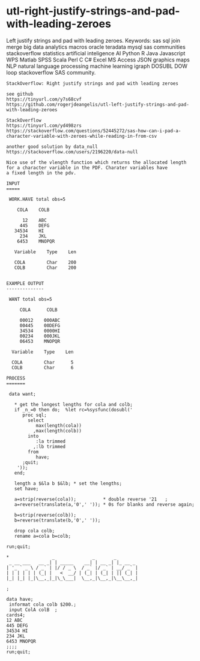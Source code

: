 # utl-right-justify-strings-and-pad-with-leading-zeroes
Left justify strings and pad with leading zeroes.  Keywords: sas sql join merge big data analytics macros oracle teradata mysql sas communities stackoverflow statistics artificial inteligence AI Python R Java Javascript WPS Matlab SPSS Scala Perl C C# Excel MS Access JSON graphics maps NLP natural language processing machine learning igraph DOSUBL DOW loop stackoverflow SAS community.

    StackOverflow: Right justify strings and pad with leading zeroes

    see github
    https://tinyurl.com/y7s68cvf
    https://github.com/rogerjdeangelis/utl-left-justify-strings-and-pad-with-leading-zeroes

    StackOverflow
    https://tinyurl.com/yd498zrs
    https://stackoverflow.com/questions/52445272/sas-how-can-i-pad-a-character-variable-with-zeroes-while-reading-in-from-csv

    another good solution by data_null
    https://stackoverflow.com/users/2196220/data-null

    Nice use of the vlength function which returns the allocated length
    for a character variable in the PDF. Charater variables have
    a fixed length in the pdv.

    INPUT
    =====

     WORK.HAVE total obs=5

        COLA    COLB

          12    ABC
         445    DEFG
       34534    HI
         234    JKL
        6453    MNOPQR

       Variable    Type    Len

       COLA        Char    200
       COLB        Char    200


    EXAMPLE OUTPUT
    --------------

     WANT total obs=5

         COLA      COLB

         00012    000ABC
         00445    00DEFG
         34534    0000HI
         00234    000JKL
         06453    MNOPQR

      Variable    Type    Len

      COLA        Char      5
      COLB        Char      6

    PROCESS
    =======

     data want;

       * get the longest lengths for cola and colb;
       if _n_=0 then do;  %let rc=%sysfunc(dosubl('
          proc sql;
            select
               max(length(cola))
              ,max(length(colb))
            into
               :la trimmed
              ,:lb trimmed
            from
               have;
          ;quit;
        '));
       end;

       length a $&la b $&lb; * set the lengths;
       set have;

       a=strip(reverse(cola));          * double reverse '21   ;
       a=reverse(translate(a,'0',' ')); * 0s for blanks and reverse again;

       b=strip(reverse(colb));
       b=reverse(translate(b,'0',' '));

       drop cola colb;
       rename a=cola b=colb;

    run;quit;

    *                _              _       _
     _ __ ___   __ _| | _____    __| | __ _| |_ __ _
    | '_ ` _ \ / _` | |/ / _ \  / _` |/ _` | __/ _` |
    | | | | | | (_| |   <  __/ | (_| | (_| | || (_| |
    |_| |_| |_|\__,_|_|\_\___|  \__,_|\__,_|\__\__,_|

    ;

    data have;
     informat cola colb $200.;
     input ColA colB  ;
    cards4;
    12 ABC
    445 DEFG
    34534 HI
    234 JKL
    6453 MNOPQR
    ;;;;
    run;quit;

